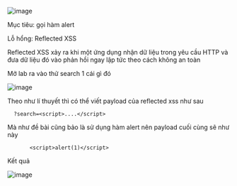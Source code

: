![image](https://github.com/user-attachments/assets/750f5dec-5ce0-439a-842c-ad08b635c878)

Mục tiêu: gọi hàm alert

Lỗ hổng:  Reflected XSS

Reflected XSS xảy ra khi một ứng dụng nhận dữ liệu trong yêu cầu HTTP và đưa dữ liệu đó vào phản hồi ngay lập tức theo cách không an toàn

Mở lab ra vào thử search 1 cái gì đó 

![image](https://github.com/user-attachments/assets/9525dabe-fa5a-41b3-b75e-31aa387f0d2d)

Theo như lí thuyết thì có thể viết payload của reflected xss như sau 

      ?search=<script>....</script>

Mà như đề bài cũng bảo là sử dụng hàm alert nên payload cuối cùng sẽ như này 
           
           <script>alert(1)</script>

Kết quả 

![image](https://github.com/user-attachments/assets/7f8d3706-583d-4a08-bde7-41698e2cad8c)
